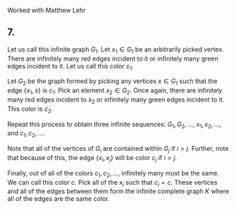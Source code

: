 Worked with Matthew Lehr
## 7.
Let us call this infinite graph $G_{1}$. Let $x_{1}\in G_{1}$ be an arbitrarily picked vertex. There are infinitely many red edges incident to it or infinitely many green edges incident to it. Let us call this color $c_{1}$.

Let $G_{2}$ be the graph formed by picking any vertices  $x\in G_{1}$ such that the edge $\{x_{1},x\}$ is $c_{1}$. Pick an element $x_{2}\in G_{2}$. Once again, there are infinitely many red edges incident to $x_{2}$ or infinitely many green edges incident to it. This color is $c_{2}$.

Repeat this process to obtain three infinite sequences: $G_{1},G_{2},\dots$, $x_{1},x_{2},\dots$, and $c_{1},c_{2},\dots$.

Note that all of the vertices of $G_{i}$ are contained within $G_{j}$ if $i>j$. Further, note that because of this, the edge $\{x_{i},x_{j}\}$ will be color $c_{j}$ if $i>j$.

Finally, out of all of the colors $c_{1},c_{2},\dots$, infinitely many must be the same. We can call this color $c$. Pick all of the $x_{i}$ such that $c_{i}=c$. These vertices and all of the edges between them form the infinite complete graph $K$ where all of the edges are the same color.